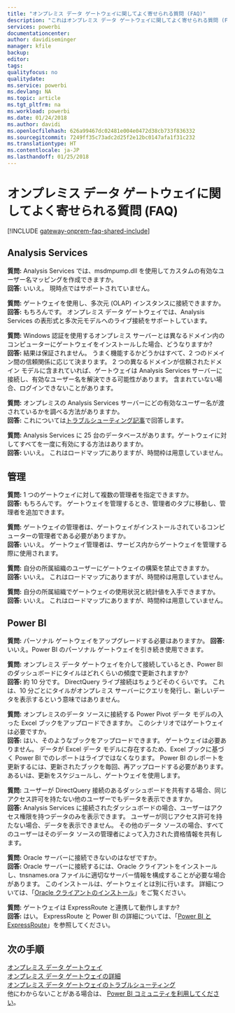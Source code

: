 ```yaml
---
title: "オンプレミス データ ゲートウェイに関してよく寄せられる質問 (FAQ)"
description: "これはオンプレミス データ ゲートウェイに関してよく寄せられる質問 (FAQ) です。 ゲートウェイに関してよく寄せられる質問を 1 か所にまとめています。"
services: powerbi
documentationcenter: 
author: davidiseminger
manager: kfile
backup: 
editor: 
tags: 
qualityfocus: no
qualitydate: 
ms.service: powerbi
ms.devlang: NA
ms.topic: article
ms.tgt_pltfrm: na
ms.workload: powerbi
ms.date: 01/24/2018
ms.author: davidi
ms.openlocfilehash: 626a99467dc02481e004e0472d38cb733f836332
ms.sourcegitcommit: 7249ff35c73adc2d25f2e12bc0147afa1f31c232
ms.translationtype: HT
ms.contentlocale: ja-JP
ms.lasthandoff: 01/25/2018
---
```

# <a name="on-premises-data-gateway-faq"></a>オンプレミス データ ゲートウェイに関してよく寄せられる質問 (FAQ)
<!-- Shared FAQ shared Include -->
[!INCLUDE [gateway-onprem-faq-shared-include](./includes/gateway-onprem-faq-shared-include.md)]

## <a name="analysis-services"></a>Analysis Services
**質問:** Analysis Services では、msdmpump.dll を使用してカスタムの有効なユーザー名マッピングを作成できますか。  
**回答:** いいえ。 現時点ではサポートされていません。

**質問:** ゲートウェイを使用し、多次元 (OLAP) インスタンスに接続できますか。  
**回答:** もちろんです。 オンプレミス データ ゲートウェイでは、Analysis Services の表形式と多次元モデルへのライブ接続をサポートしています。

**質問:** Windows 認証を使用するオンプレミス サーバーとは異なるドメイン内のコンピューターにゲートウェイをインストールした場合、どうなりますか?  
**回答:** 結果は保証されません。 うまく機能するかどうかはすべて、2 つのドメイン間の信頼関係に応じて決まります。 2 つの異なるドメインが信頼されたドメイン モデルに含まれていれば、ゲートウェイは Analysis Services サーバーに接続し、有効なユーザー名を解決できる可能性があります。 含まれていない場合、ログインできないことがあります。

**質問:** オンプレミスの Analysis Services サーバーにどの有効なユーザー名が渡されているかを調べる方法がありますか。  
**回答:** これについては[トラブルシューティング記事](service-gateway-onprem-tshoot.md)で回答します。

**質問:** Analysis Services に 25 台のデータベースがあります。ゲートウェイに対してすべてを一度に有効にする方法はありますか。  
**回答:** いいえ。 これはロードマップにありますが、時間枠は用意していません。

## <a name="administration"></a>管理
**質問:** 1 つのゲートウェイに対して複数の管理者を指定できますか。  
**回答:** もちろんです。 ゲートウェイを管理するとき、管理者のタブに移動し、管理者を追加できます。

**質問:** ゲートウェイの管理者は、ゲートウェイがインストールされているコンピューターの管理者である必要がありますか。  
**回答:** いいえ。 ゲートウェイ管理者は、サービス内からゲートウェイを管理する際に使用されます。

**質問:** 自分の所属組織のユーザーにゲートウェイの構築を禁止できますか。  
**回答:** いいえ。 これはロードマップにありますが、時間枠は用意していません。

**質問:** 自分の所属組織でゲートウェイの使用状況と統計値を入手できますか。  
**回答:** いいえ。 これはロードマップにありますが、時間枠は用意していません。

## <a name="power-bi"></a>Power BI
**質問:** パーソナル ゲートウェイをアップグレードする必要はありますか。
**回答:** いいえ。Power BI のパーソナル ゲートウェイを引き続き使用できます。

**質問:** オンプレミス データ ゲートウェイを介して接続しているとき、Power BI のダッシュボードにタイルはどれくらいの頻度で更新されますか?  
**回答:** 約 10 分です。 DirectQuery ライブ接続はちょうどそのくらいです。 これは、10 分ごとにタイルがオンプレミス サーバーにクエリを発行し、新しいデータを表示するという意味ではありません。

**質問:** オンプレミスのデータ ソースに接続する Power Pivot データ モデルの入った Excel ブックをアップロードできますか。 このシナリオではゲートウェイは必要ですか。  
**回答:** はい、そのようなブックをアップロードできます。 ゲートウェイは必要ありません。 データが Excel データ モデルに存在するため、Excel ブックに基づく Power BI でのレポートはライブではなくなります。 Power BI のレポートを更新するには、更新されたブックを毎回、再アップロードする必要があります。 あるいは、更新をスケジュールし、ゲートウェイを使用します。

**質問:** ユーザーが DirectQuery 接続のあるダッシュボードを共有する場合、同じアクセス許可を持たない他のユーザーでもデータを表示できますか。  
**回答:** Analysis Services に接続されたダッシュボードの場合、ユーザーはアクセス権限を持つデータのみを表示できます。 ユーザーが同じアクセス許可を持たない場合、データを表示できません。 その他のデータ ソースの場合、すべてのユーザーはそのデータ ソースの管理者によって入力された資格情報を共有します。

**質問:** Oracle サーバーに接続できないのはなぜですか。  
**回答:** Oracle サーバーに接続するには、Oracle クライアントをインストールし、tnsnames.ora ファイルに適切なサーバー情報を構成することが必要な場合があります。 このインストールは、ゲートウェイとは別に行います。 詳細については、「[Oracle クライアントのインストール](service-gateway-onprem-manage-oracle.md#installing-the-oracle-client)」をご覧ください。

**質問:** ゲートウェイは ExpressRoute と連携して動作しますか?  
**回答:** はい。 ExpressRoute と Power BI の詳細については、「[Power BI と ExpressRoute](service-admin-power-bi-expressroute.md)」を参照してください。

## <a name="next-steps"></a>次の手順
[オンプレミス データ ゲートウェイ](service-gateway-onprem.md)  
[オンプレミス データ ゲートウェイの詳細](service-gateway-onprem-indepth.md)  
[オンプレミス データ ゲートウェイのトラブルシューティング](service-gateway-onprem-tshoot.md)  
他にわからないことがある場合は、 [Power BI コミュニティを利用してください](http://community.powerbi.com/)。

